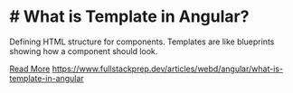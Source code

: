 # # What is Template in Angular?

Defining HTML structure for components. Templates are like blueprints showing how a component should look.

[Read More](https://www.fullstackprep.dev/articles/webd/angular/what-is-template-in-angular) https://www.fullstackprep.dev/articles/webd/angular/what-is-template-in-angular